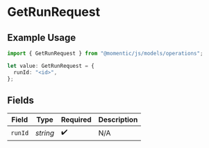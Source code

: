 # GetRunRequest

## Example Usage

```typescript
import { GetRunRequest } from "@momentic/js/models/operations";

let value: GetRunRequest = {
  runId: "<id>",
};
```

## Fields

| Field              | Type               | Required           | Description        |
| ------------------ | ------------------ | ------------------ | ------------------ |
| `runId`            | *string*           | :heavy_check_mark: | N/A                |